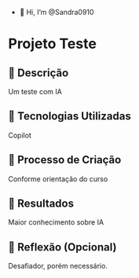 - 👋 Hi, I’m @Sandra0910
# Projeto Teste

## 📒 Descrição
Um teste com IA

## 🤖 Tecnologias Utilizadas
Copilot

## 🧐 Processo de Criação
Conforme orientação do curso

## 🚀 Resultados
Maior conhecimento sobre IA

## 💭 Reflexão (Opcional)
Desafiador, porém necessário.

<!---
Sandra0910/Sandra0910 is a ✨ special ✨ repository because its `README.md` (this file) appears on your GitHub profile.
You can click the Preview link to take a look at your changes.
--->
